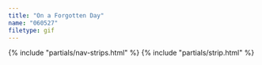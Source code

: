 ```yaml
---
title: "On a Forgotten Day"
name: "060527"
filetype: gif
---
```


{% include "partials/nav-strips.html" %}
{% include "partials/strip.html" %}